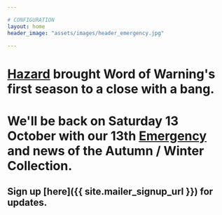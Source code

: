 ```yaml
---

# CONFIGURATION
layout: home
header_image: "assets/images/header_emergency.jpg"

---
```


# [Hazard](archive/2012-hazard/gallery-all/index.html) brought Word of Warning's first season to a close with a bang.

# We'll be back on Saturday 13 October with our 13th [Emergency](http://emergencymcr.org) and news of the Autumn / Winter Collection.

## Sign up [here]({{ site.mailer_signup_url }}) for updates.